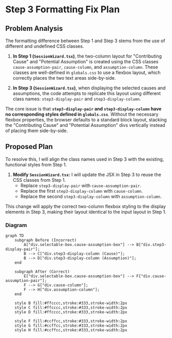 # Step 3 Formatting Fix Plan

## Problem Analysis

The formatting difference between Step 1 and Step 3 stems from the use of different and undefined CSS classes.

1.  **In Step 1 (`SessionWizard.tsx`)**, the two-column layout for "Contributing Cause" and "Potential Assumption" is created using the CSS classes `cause-assumption-pair`, `cause-column`, and `assumption-column`. These classes are well-defined in `globals.css` to use a flexbox layout, which correctly places the two text areas side-by-side.

2.  **In Step 3 (`SessionWizard.tsx`)**, when displaying the selected causes and assumptions, the code attempts to replicate this layout using different class names: `step3-display-pair` and `step3-display-column`.

The core issue is that **`step3-display-pair` and `step3-display-column` have no corresponding styles defined in `globals.css`**. Without the necessary flexbox properties, the browser defaults to a standard block layout, stacking the "Contributing Cause" and "Potential Assumption" divs vertically instead of placing them side-by-side.

## Proposed Plan

To resolve this, I will align the class names used in Step 3 with the existing, functional styles from Step 1.

1.  **Modify `SessionWizard.tsx`:** I will update the JSX in Step 3 to reuse the CSS classes from Step 1.
    *   Replace `step3-display-pair` with `cause-assumption-pair`.
    *   Replace the first `step3-display-column` with `cause-column`.
    *   Replace the second `step3-display-column` with `assumption-column`.

This change will apply the correct two-column flexbox styling to the display elements in Step 3, making their layout identical to the input layout in Step 1.

### Diagram

```mermaid
graph TD
    subgraph Before (Incorrect)
        A["div.selectable-box.cause-assumption-box"] --> B["div.step3-display-pair"];
        B --> C["div.step3-display-column (Cause)"];
        B --> D["div.step3-display-column (Assumption)"];
    end

    subgraph After (Correct)
        E["div.selectable-box.cause-assumption-box"] --> F["div.cause-assumption-pair"];
        F --> G["div.cause-column"];
        F --> H["div.assumption-column"];
    end

    style B fill:#ffcccc,stroke:#333,stroke-width:2px
    style C fill:#ffcccc,stroke:#333,stroke-width:2px
    style D fill:#ffcccc,stroke:#333,stroke-width:2px

    style F fill:#ccffcc,stroke:#333,stroke-width:2px
    style G fill:#ccffcc,stroke:#333,stroke-width:2px
    style H fill:#ccffcc,stroke:#333,stroke-width:2px